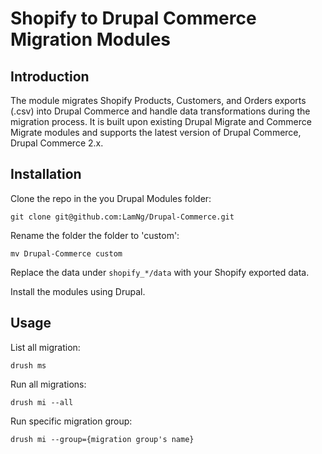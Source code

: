 # Shopify to Drupal Commerce Migration Modules

## Introduction

The module migrates Shopify Products, Customers, and Orders exports (.csv) into Drupal Commerce and handle data transformations during the migration process. It is built upon existing Drupal Migrate and Commerce Migrate modules and supports the latest version of Drupal Commerce, Drupal Commerce 2.x.

## Installation

Clone the repo in the you Drupal Modules folder:

`git clone git@github.com:LamNg/Drupal-Commerce.git`

Rename the folder the folder to 'custom':

`mv Drupal-Commerce custom`  

Replace the data under `shopify_*/data` with your Shopify exported data.

Install the modules using Drupal.

## Usage

List all migration:

`drush ms`

Run all migrations:

`drush mi --all`

Run specific migration group:

`drush mi --group={migration group's name}`
